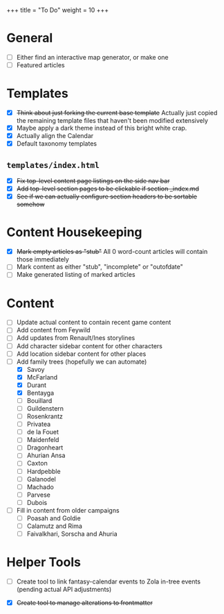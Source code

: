 +++
title = "To Do"
weight = 10
+++

# General
 - [ ] Either find an interactive map generator, or make one
 - [ ] Featured articles

# Templates
 - [x] ~~Think about just forking the current base template~~ Actually just copied the remaining template files that haven't been modified extensively
 - [x] Maybe apply a dark theme instead of this bright white crap.
 - [x] Actually align the Calendar
 - [x] Default taxonomy templates

## `templates/index.html`
 - [x] ~~Fix top-level content page listings on the side nav bar~~
 - [x] ~~Add top-level section pages to be clickable if section _index.md~~
 - [x] ~~See if we can actually configure section headers to be sortable somehow~~

# Content Housekeeping
 - [x] ~~Mark empty articles as "stub"~~ All 0 word-count articles will contain those immediately
 - [ ] Mark content as either "stub", "incomplete" or "outofdate"
 - [ ] Make generated listing of marked articles

# Content
 - [ ] Update actual content to contain recent game content
 - [ ] Add content from Feywild
 - [ ] Add updates from Renault/Ines storylines
 - [ ] Add character sidebar content for other characters
 - [ ] Add location sidebar content for other places
 - [ ] Add family trees (hopefully we can automate)
   - [x] Savoy
   - [x] McFarland
   - [x] Durant
   - [x] Bentayga
   - [ ] Bouillard
   - [ ] Guildenstern
   - [ ] Rosenkrantz
   - [ ] Privatea
   - [ ] de la Fouet
   - [ ] Maidenfeld
   - [ ] Dragonheart
   - [ ] Ahurian Ansa 
   - [ ] Caxton
   - [ ] Hardpebble
   - [ ] Galanodel
   - [ ] Machado
   - [ ] Parvese
   - [ ] Dubois 
 - [ ] Fill in content from older campaigns
   - [ ] Poasah and Goldie
   - [ ] Calamutz and Rima
   - [ ] Faivalkhari, Sorscha and Ahuria 

# Helper Tools
 - [ ] Create tool to link fantasy-calendar events to Zola in-tree events (pending actual API adjustments)
 - [x] ~~Create tool to manage alterations to frontmatter~~

